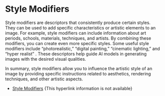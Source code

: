 # Style Modifiers
Style modifiers are descriptors that consistently produce certain styles. They can be used to add specific characteristics or artistic elements to an image. For example, style modifiers can include information about art periods, schools, materials, techniques, and artists. By combining these modifiers, you can create even more specific styles. Some useful style modifiers include “photorealistic,” “digital painting,” “cinematic lighting,” and “hyper realist” . These descriptors help guide AI models in generating images with the desired visual qualities.

In summary, style modifiers allow you to influence the artistic style of an image by providing specific instructions related to aesthetics, rendering techniques, and other artistic aspects.
- [Style Modifiers](https://learnprompting.org/docs/images/style_modifiers) {This hyperlink information is not available}
